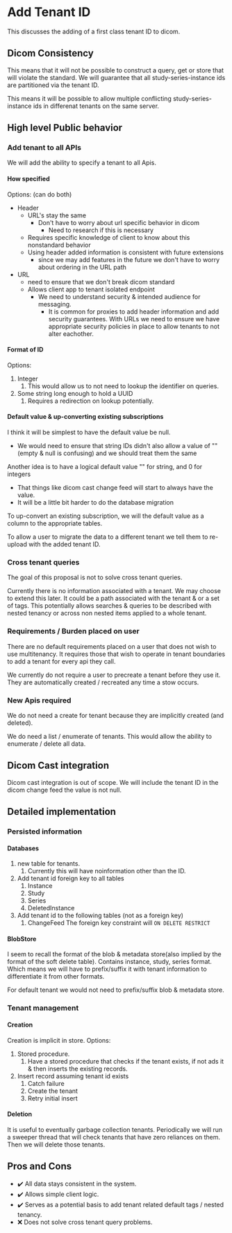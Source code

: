 # Add Tenant ID

This discusses the adding of a first class tenant ID to dicom.

## Dicom Consistency

This means that it will not be possible to construct a query, get or store that will violate the standard. We will guarantee that all study-series-instance ids are partitioned via the tenant ID.

This means it will be possible to allow multiple conflicting study-series-instance ids in differenat tenants on the same server.

## High level Public behavior

### Add tenant to all APIs

We will add the ability to specify a tenant to all Apis. 

#### How specified
Options: (can do both)
* Header
    * URL's stay the same
        * Don't have to worry about url specific behavior in dicom
            * Need to research if this is necessary
    * Requires specific knowledge of client to know about this nonstandard behavior
    * Using header added information is consistent with future extensions
        * since we may add features in the future we don't have to worry about ordering in the URL path
* URL
    * need to ensure that we don't break dicom standard
    * Allows client app to tenant isolated endpoint
        * We need to understand security & intended audience for messaging.
            * It is common for proxies to add header information and add security guarantees. With URLs we need to ensure we have appropriate security policies in place to allow tenants to not alter eachother.

#### Format of ID
Options: 
1. Integer
    1. This would allow us to not need to lookup the identifier on queries.
1. Some string long enough to hold a UUID
    1. Requires a redirection on lookup potentially.

#### Default value & up-converting existing subscriptions

I think it will be simplest to have the default value be null.
* We would need to ensure that string IDs didn't also allow a value of "" (empty & null is confusing) and we should treat them the same

Another idea is to have a logical default value "" for string, and 0 for integers
* That things like dicom cast change feed will start to always have the value.
* It will be a little bit harder to do the database migration

To up-convert an existing subscription, we will the default value as a column to the appropriate tables.

To allow a user to migrate the data to a different tenant we tell them to re-upload with the added tenant ID. 

### Cross tenant queries

The goal of this proposal is not to solve cross tenant queries. 

Currently there is no information associated with a tenant. We may choose to extend this later. It could be a path associated with the tenant & or a set of tags. This potentially allows searches & queries to be described with nested tenancy or across non nested items applied to a whole tenant.

### Requirements / Burden placed on user

There are no default requirements placed on a user that does not wish to use multitenancy. It requires those that wish to operate in tenant boundaries to add a tenant for every api they call.

We currently do not require a user to precreate a tenant before they use it. They are automatically created / recreated any time a stow occurs.


### New Apis required

We do not need a create for tenant because they are implicitly created (and deleted).

We do need a list / enumerate of tenants. This would allow the ability to enumerate / delete all data.


## Dicom Cast integration

Dicom cast integration is out of scope. We will include the tenant ID in the dicom change feed the value is not null.


## Detailed implementation

### Persisted information

#### Databases

1. new table for tenants.
    1. Currently this will have noinformation other than the ID.
1. Add tenant id foreign key to all tables
    1. Instance
    1. Study
    1. Series
    1. DeletedInstance
1. Add tenant id to the following tables (not as a foreign key)
    1. ChangeFeed
The foreign key constraint will `ON DELETE RESTRICT`

#### BlobStore

I seem to recall the format of the blob & metadata store(also implied by the format of the soft delete table). Contains instance, study, series format. Which means we will have to prefix/suffix it with tenant information to differentiate it from other formats.

For default tenant we would not need to prefix/suffix blob & metadata store.

### Tenant management

#### Creation

Creation is implicit in store.
Options:
1. Stored procedure.
    1. Have a stored procedure that checks if the tenant exists, if not ads it & then inserts the existing records.
1. Insert record assuming tenant id exists
    1. Catch failure
    1. Create the tenant
    1. Retry initial insert

#### Deletion

It is useful to eventually garbage collection tenants. Periodically we will run a sweeper thread that will check tenants that have zero reliances on them. Then we will delete those tenants.

 ## Pros and Cons

- ✔️ All data stays consistent in the system.
- ✔️ Allows simple client logic.
- ✔️ Serves as a potential basis to add tenant related default tags / nested tenancy.
- ❌ Does not solve cross tenant query problems.